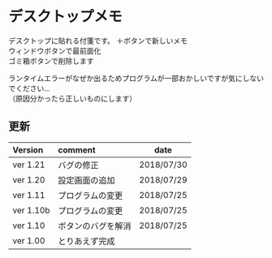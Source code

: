 # デスクトップメモ
デスクトップに貼れる付箋です。
＋ボタンで新しいメモ  
ウィンドウボタンで最前面化  
ゴミ箱ボタンで削除します  

ランタイムエラーがなぜか出るためプログラムが一部おかしいですが気にしないでください...  
（原因分かったら正しいものにします）

## 更新
| Version | comment | date |
|:-----------|:------------|:------------:|  
|ver 1.21|バグの修正|2018/07/30|  
|ver 1.20|設定画面の追加|2018/07/29|  
|ver 1.11|プログラムの変更|2018/07/25|  
|ver 1.10b|プログラムの変更|2018/07/25|  
|ver 1.10|ボタンのバグを解消|2018/07/25|  
|ver 1.00|とりあえず完成||
